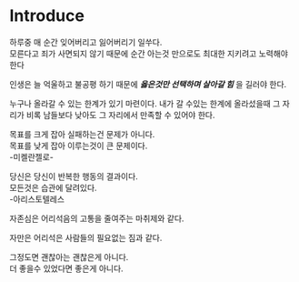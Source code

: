 # Introduce

하루중 매 순간 잊어버리고 잃어버리기 일쑤다.  
모른다고 죄가 사면되지 않기 때문에 순간 아는것 만으로도 최대한 지키려고 노력해야 한다

인생은 늘 억울하고 불공평 하기 때문에 _**옳은것만 선택하며 살아갈 힘**_ 을 길러야 한다.

누구나 올라갈 수 있는 한계가 있기 마련이다.
내가 갈 수있는 한계에 올라섰을때 그 자리가 비록 남들보다 낮아도 그 자리에서 만족할 수 있어야 한다.

목표를 크게 잡아 실패하는건 문제가 아니다.  
목표를 낮게 잡아 이루는것이 큰 문제이다.  
-미켈란젤로-

당신은 당신이 반복한 행동의 결과이다.  
모든것은 습관에 달려있다.  
-아리스토텔레스

자존심은 어리석음의 고통을 줄여주는 마취제와 같다.

자만은 어리석은 사람들의 필요없는 짐과 같다.

그정도면 괜찮아는 괜찮은게 아니다.  
더 좋을수 있었다면 좋은게 아니다.